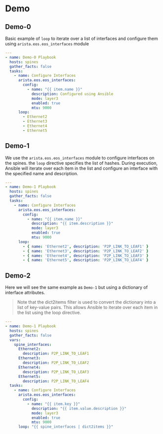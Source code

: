 # Demo

## Demo-0

Basic example of `loop` to iterate over a list of interfaces and configure them using `arista.eos.eos_interfaces` module

```yaml
---
- name: Demo-0 Playbook
  hosts: spines
  gather_facts: false
  tasks:
    - name: Configure Interfaces
      arista.eos.eos_interfaces:
        config:
          - name: "{{ item.name }}"
            description: Configured using Ansible
            mode: layer3
            enabled: true
            mtu: 9000
      loop:
        - Ethernet2
        - Ethernet3
        - Ethernet4
        - Ethernet5
```

## Demo-1

We use the `arista.eos.eos_interfaces` module to configure interfaces on the spines. the `loop` directive specifies the list of hashes. During execution, Ansible will iterate over each item in the list and configure an interface with the specified name and description.

```yaml
---
- name: Demo-1 Playbook
  hosts: spines
  gather_facts: false
  tasks:
    - name: Configure Interfaces
      arista.eos.eos_interfaces:
        config:
          - name: "{{ item.name }}"
            description: "{{ item.description }}"
            mode: layer3
            enabled: true
            mtu: 9000
      loop:
        - { name: 'Ethernet2', description: 'P2P_LINK_TO_LEAF1' }
        - { name: 'Ethernet3', description: 'P2P_LINK_TO_LEAF2' }
        - { name: 'Ethernet4', description: 'P2P_LINK_TO_LEAF3' }
        - { name: 'Ethernet5', description: 'P2P_LINK_TO_LEAF4' }
```

## Demo-2

Here we will see the same example as `Demo-1` but using a dictionary of interface attributes.

> Note that the dict2items filter is used to convert the dictionary into a list of key-value pairs. This allows Ansible to iterate over each item in the list using the loop directive.

```yaml
---
- name: Demo-1 Playbook
  hosts: spines
  gather_facts: false
  vars:
    spine_interfaces:
      Ethernet2:
        description: P2P_LINK_TO_LEAF1
      Ethernet3:
        description: P2P_LINK_TO_LEAF2
      Ethernet4:
        description: P2P_LINK_TO_LEAF3
      Ethernet5:
        description: P2P_LINK_TO_LEAF4
  tasks:
    - name: Configure Interfaces
      arista.eos.eos_interfaces:
        config:
          - name: "{{ item.key }}"
            description: "{{ item.value.description }}"
            mode: layer3
            enabled: true
            mtu: 9000
      loop: "{{ spine_interfaces | dict2items }}"
```
